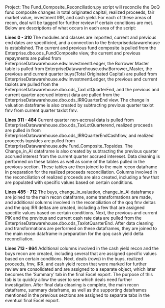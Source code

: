 Project: 
The Fund_Composite_Reconciliation.py script will reconcile the QoQ fund composite changes in total originated capital, realized proceeds, fair market value, investment IRR, and cash yield. For each of these areas of recon, deal will be tagged for further review if certain conditions are met. Below are descriptions of what occurs in each area of the script:

**Lines 0 - 310**
The modules and classes are imported, current and previous end dates are specificied, and a connection to the Enterprisedatawarehouse is established. The current and previous fund composite is pulled from the Enterprise.dbo.ods_FundComposite view, the current and previous repayments are pulled from EnterpriseDatawarehouse.edw.InvestmentLedger, the Borrower Master table is pulled from EnterpriseDatawarehouse.edw.Borrower_Master, the previous and current quarter buys(Total Originated Capital) are pulled from EnterpriseDatawarehouse.edw.InvestmentLedger, the previous and current taxlots are pulled from the EnterpriseDatawarehouse.dbo.ods_TaxLotQuarterEnd, and the previous and current quarter accrued interest data are pulled from the EnterpriseDatawarehouse.dbo.ods_IRRQuarterEnd view. The change in valuation dataframe is also created by subtracting previous quarter taxlot fmv from current quarter taxlot fmv. 

**Lines 311 - 484**
Current quarter non-accrual data is pulled from EnterpriseDatawarehouse.dbo.ods_TaxLotQuarterend, realized proceeds are pulled in from EnterpriseDatawarehouse.dbo.ods_IRRQuarterEndCashflow, and realized proceeds topsides are pulled from EnterpriseDatawarehouse.edw.Fund_Composite_Topsides. The Change_in_AI dataframe is also created by subtracting the previous quarter accrued interest from the current quarter accrued intereset. Data cleaning is performed on these tables as well as some of the tables pulled in the previous section. These tables are then joined to the main recon dataframe in preparation for the realized proceeds reconciliation. Columns involved in the reconciliation of realized proceeds are also created, including a few that are populated with specific values based on certain conditions.

**Lines 485 - 712**
The buys, change_in_valuation, change_in_AI dataframes are joined to the main recon dataframe, some transformations are made, and additional columns involved in the reconciliation of the qoq fmv deltas and the qoq IRR deltas are created, including a few that are assigned specific values based on certain conditions. Next, the previous and current PIK and the previous and current cash rate data are pulled from the EnterpriseDatawarehouse.dbo.ods_TaxlotQuarterEnd. After data cleaning and transformations are performed on these dataframes, they are joined to the main recon dataframe in preparation for the qoq cash yield delta reconciliation.

**Lines 713 - 864**
Additional columns involved in the cash yield recon and the buys recon are created, including several that are assigned specific values based on certain conditions. Next, deals (rows) in the buys, realized proceeds, fmv, IRR, and cash yield recon that were marked for further review are consolidated and are assigned to a separate object, which later becomes the ‘Summary’ tab in the final Excel export. The purpose of this tab is to quickly allow the user to see which deals need further investigation. After final data cleaning is complete, the main recon dataframe, summary dataframe, as well as the supporting dataframes mentioned in the previous sections are assigned to separate tabs in the eventual final Excel export.
